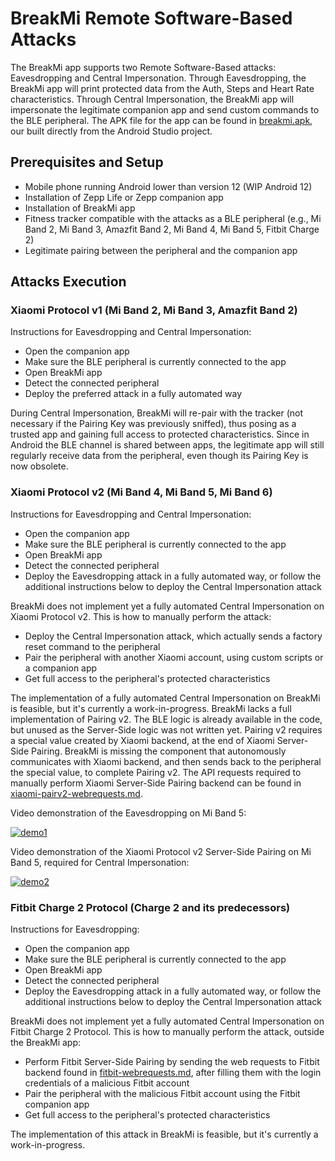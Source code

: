 # BreakMi Remote Software-Based Attacks

The BreakMi app supports two Remote Software-Based attacks: Eavesdropping and Central Impersonation.
Through Eavesdropping, the BreakMi app will print protected data from the Auth, Steps and Heart Rate characteristics.
Through Central Impersonation, the BreakMi app will impersonate the legitimate companion app and send custom commands to the BLE peripheral.
The APK file for the app can be found in [breakmi.apk](https://github.com/Skiti/BreakMi/blob/main/breakmi-app/breakmi.apk), our built directly from the Android Studio project.

## Prerequisites and Setup

* Mobile phone running Android lower than version 12 (WIP Android 12)
* Installation of Zepp Life or Zepp companion app
* Installation of BreakMi app
* Fitness tracker compatible with the attacks as a BLE peripheral (e.g., Mi Band 2, Mi Band 3, Amazfit Band 2, Mi Band 4, Mi Band 5, Fitbit Charge 2)
* Legitimate pairing between the peripheral and the companion app

## Attacks Execution

### Xiaomi Protocol v1 (Mi Band 2, Mi Band 3, Amazfit Band 2)

Instructions for Eavesdropping and Central Impersonation:
* Open the companion app
* Make sure the BLE peripheral is currently connected to the app
* Open BreakMi app
* Detect the connected peripheral
* Deploy the preferred attack in a fully automated way

During Central Impersonation, BreakMi will re-pair with the tracker (not necessary if the Pairing Key was previously sniffed), thus posing as a trusted app and gaining full access to protected characteristics. Since in Android the BLE channel is shared between apps, the legitimate app will still regularly receive data from the peripheral, even though its Pairing Key is now obsolete.

### Xiaomi Protocol v2 (Mi Band 4, Mi Band 5, Mi Band 6)

Instructions for Eavesdropping and Central Impersonation:
* Open the companion app
* Make sure the BLE peripheral is currently connected to the app
* Open BreakMi app
* Detect the connected peripheral
* Deploy the Eavesdropping attack in a fully automated way, or follow the additional instructions below to deploy the Central Impersonation attack

BreakMi does not implement yet a fully automated Central Impersonation on Xiaomi Protocol v2. This is how to manually perform the attack:
* Deploy the Central Impersonation attack, which actually sends a factory reset command to the peripheral
* Pair the peripheral with another Xiaomi account, using custom scripts or a companion app
* Get full access to the peripheral's protected characteristics

The implementation of a fully automated Central Impersonation on BreakMi is feasible, but it's currently a work-in-progress.
BreakMi lacks a full implementation of Pairing v2. The BLE logic is already available in the code, but unused as the Server-Side logic was not written yet.
Pairing v2 requires a special value created by Xiaomi backend, at the end of Xiaomi Server-Side Pairing. BreakMi is missing the component that autonomously communicates with Xiaomi backend, and then sends back to the peripheral the special value, to complete Pairing v2.
The API requests required to manually perform Xiaomi Server-Side Pairing backend can be found in [xiaomi-pairv2-webrequests.md](https://github.com/Skiti/BreakMi/blob/main/breakmi-app/xiaomi-pairv2-webrequests.md).

Video demonstration of the Eavesdropping on Mi Band 5:

[![demo1](http://img.youtube.com/vi/EWrDKHXjnJw/0.jpg)](http://www.youtube.com/watch?v=EWrDKHXjnJw)

Video demonstration of the Xiaomi Protocol v2 Server-Side Pairing on Mi Band 5, required for Central Impersonation:

[![demo2](http://img.youtube.com/vi/Hqcz2PmP7JI/0.jpg)](http://www.youtube.com/watch?v=Hqcz2PmP7JI)

### Fitbit Charge 2 Protocol (Charge 2 and its predecessors)

Instructions for Eavesdropping:
* Open the companion app
* Make sure the BLE peripheral is currently connected to the app
* Open BreakMi app
* Detect the connected peripheral
* Deploy the Eavesdropping attack in a fully automated way, or follow the additional instructions below to deploy the Central Impersonation attack

BreakMi does not implement yet a fully automated Central Impersonation on Fitbit Charge 2 Protocol. This is how to manually perform the attack, outside the BreakMi app:
* Perform Fitbit Server-Side Pairing by sending the web requests to Fitbit backend found in [fitbit-webrequests.md](https://github.com/Skiti/BreakMi/blob/main/breakmi-app/fitbit-webrequests.md), after filling them with the login credentials of a malicious Fitbit account
* Pair the peripheral with the malicious Fitbit account using the Fitbit companion app
* Get full access to the peripheral's protected characteristics

The implementation of this attack in BreakMi is feasible, but it's currently a work-in-progress.
